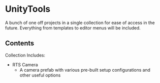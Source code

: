# UnityTools
A bunch of one off projects in a single collection for ease of access in the future. Everything from templates to editor menus will be included.

## Contents
Collection Includes:

- RTS Camera
  - A camera prefab with various pre-built setup configurations and other useful options

